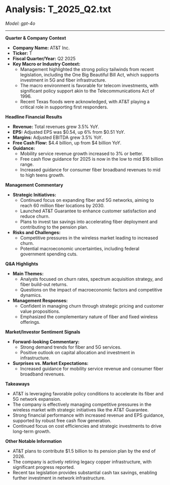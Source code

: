 # Analysis: T_2025_Q2.txt

*Model: gpt-4o*

---

**Quarter & Company Context**

- **Company Name:** AT&T Inc.
- **Ticker:** T
- **Fiscal Quarter/Year:** Q2 2025
- **Key Macro or Industry Context:**
  - Management highlighted the strong policy tailwinds from recent legislation, including the One Big Beautiful Bill Act, which supports investment in 5G and fiber infrastructure.
  - The macro environment is favorable for telecom investments, with significant policy support akin to the Telecommunications Act of 1996.
  - Recent Texas floods were acknowledged, with AT&T playing a critical role in supporting first responders.

**Headline Financial Results**

- **Revenue:** Total revenues grew 3.5% YoY.
- **EPS:** Adjusted EPS was $0.54, up 6% from $0.51 YoY.
- **Margins:** Adjusted EBITDA grew 3.5% YoY.
- **Free Cash Flow:** $4.4 billion, up from $4 billion YoY.
- **Guidance:**
  - Mobility service revenue growth increased to 3% or better.
  - Free cash flow guidance for 2025 is now in the low to mid $16 billion range.
  - Increased guidance for consumer fiber broadband revenues to mid to high teens growth.

**Management Commentary**

- **Strategic Initiatives:**
  - Continued focus on expanding fiber and 5G networks, aiming to reach 60 million fiber locations by 2030.
  - Launched AT&T Guarantee to enhance customer satisfaction and reduce churn.
  - Plans to invest tax savings into accelerating fiber deployment and contributing to the pension plan.
- **Risks and Challenges:**
  - Competitive pressures in the wireless market leading to increased churn.
  - Potential macroeconomic uncertainties, including federal government spending cuts.

**Q&A Highlights**

- **Main Themes:**
  - Analysts focused on churn rates, spectrum acquisition strategy, and fiber build-out returns.
  - Questions on the impact of macroeconomic factors and competitive dynamics.
- **Management Responses:**
  - Confident in managing churn through strategic pricing and customer value propositions.
  - Emphasized the complementary nature of fiber and fixed wireless offerings.

**Market/Investor Sentiment Signals**

- **Forward-looking Commentary:**
  - Strong demand trends for fiber and 5G services.
  - Positive outlook on capital allocation and investment in infrastructure.
- **Surprises vs. Market Expectations:**
  - Increased guidance for mobility service revenue and consumer fiber broadband revenues.

**Takeaways**

- AT&T is leveraging favorable policy conditions to accelerate its fiber and 5G network expansion.
- The company is effectively managing competitive pressures in the wireless market with strategic initiatives like the AT&T Guarantee.
- Strong financial performance with increased revenue and EPS guidance, supported by robust free cash flow generation.
- Continued focus on cost efficiencies and strategic investments to drive long-term growth.

**Other Notable Information**

- AT&T plans to contribute $1.5 billion to its pension plan by the end of 2026.
- The company is actively retiring legacy copper infrastructure, with significant progress reported.
- Recent tax legislation provides substantial cash tax savings, enabling further investment in network infrastructure.